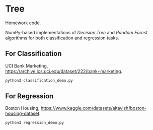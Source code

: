 # Tree 

Homework code.

NumPy-based implementations of *Decision Tree* and *Random Forest* algorithms for both classification and regression tasks.

## For Classification

UCI Bank Marketing, <https://archive.ics.uci.edu/dataset/222/bank+marketing>.

```bash
python3 classification_demo.py 
```

## For Regression

Boston Housing, <https://www.kaggle.com/datasets/altavish/boston-housing-dataset>.

```bash
python3 regression_demo.py 
```

